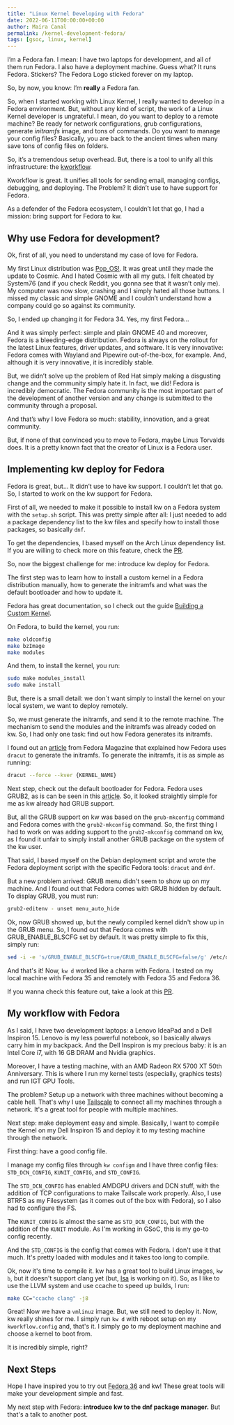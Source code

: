 ```yaml
---
title: "Linux Kernel Developing with Fedora"
date: 2022-06-11T00:00:00+00:00
author: Maíra Canal
permalink: /kernel-development-fedora/
tags: [gsoc, linux, kernel]
---
```


I’m a Fedora fan. I mean: I have two laptops for development, and all of them run Fedora. I also have a deployment machine. Guess what? It runs Fedora. Stickers? The Fedora Logo sticked forever on my laptop.

So, by now, you know: I’m **really** a Fedora fan.

So, when I started working with Linux Kernel, I really wanted to develop in a Fedora environment. But, without any kind of script, the work of a Linux Kernel developer is ungrateful. I mean, do you want to deploy to a remote machine? Be ready for network configurations, grub configurations, generate *initramfs* image, and tons of commands. Do you want to manage your config files? Basically, you are back to the ancient times when many save tons of config files on folders.

So, it’s a tremendous setup overhead. But, there is a tool to unify all this infrastructure: the [kworkflow](https://github.com/kworkflow/kworkflow).

Kworkflow is great. It unifies all tools for sending email, managing configs, debugging, and deploying. The Problem? It didn’t use to have support for Fedora.

As a defender of the Fedora ecosystem, I couldn’t let that go, I had a mission: bring support for Fedora to kw.

## Why use Fedora for development?

Ok, first of all, you need to understand my case of love for Fedora.

My first Linux distribution was [Pop_OS!](https://pop.system76.com). It was great until they made the update to Cosmic. And I hated Cosmic with all my guts. I felt cheated by System76 (and if you check Reddit, you gonna see that it wasn’t only me). My computer was now slow, crashing and I simply hated all those buttons. I missed my classic and simple GNOME and I couldn’t understand how a company could go so against its community.

So, I ended up changing it for Fedora 34. Yes, my first Fedora…

And it was simply perfect: simple and plain GNOME 40 and moreover, Fedora is a bleeding-edge distribution. Fedora is always on the rollout for the latest Linux features, driver updates, and software. It is very innovative: Fedora comes with Wayland and Pipewire out-of-the-box, for example. And, although it is very innovative, it is incredibly stable.

But, we didn’t solve up the problem of Red Hat simply making a disgusting change and the community simply hate it. In fact, we did! Fedora is incredibly democratic. The Fedora community is the most important part of the development of another version and any change is submitted to the community through a proposal.

And that’s why I love Fedora so much: stability, innovation, and a great community.

But, if none of that convinced you to move to Fedora, maybe Linus Torvalds does. It is a pretty known fact that the creator of Linux is a Fedora user.

## Implementing kw deploy for Fedora

Fedora is great, but… It didn’t use to have kw support. I couldn’t let that go. So, I started to work on the kw support for Fedora.

First of all, we needed to make it possible to install kw on a Fedora system with the `setup.sh` script. This was pretty simple after all: I just needed to add a package dependency list to the kw files and specify how to install those packages, so basically `dnf`.

To get the dependencies, I based myself on the Arch Linux dependency list. If you are willing to check more on this feature, check the [PR](https://github.com/kworkflow/kworkflow/pull/564).

So, now the biggest challenge for me: introduce kw deploy for Fedora.

The first step was to learn how to install a custom kernel in a Fedora distribution manually, how to generate the initramfs and what was the default bootloader and how to update it.

Fedora has great documentation, so I check out the guide [Building a Custom Kernel](https://asamalik.fedorapeople.org/tmp-docs-preview/quick-docs/kernel/build-custom-kernel/).

On Fedora, to build the kernel, you run:

```bash
make oldconfig
make bzImage
make modules
```

And them, to install the kernel, you run:

```bash
sudo make modules_install
sudo make install
```

But, there is a small detail: we don´t want simply to install the kernel on your local system, we want to deploy remotely.

So, we must generate the initramfs, and send it to the remote machine. The mechanism to send the modules and the initramfs was already coded on kw. So, I had only one task: find out how Fedora generates its initramfs.

I found out an [article](https://fedoramagazine.org/initramfs-dracut-and-the-dracut-emergency-shell/) from Fedora Magazine that explained how Fedora uses `dracut` to generate the initramfs. To generate the initramfs, it is as simple as running:

```bash
dracut --force --kver {KERNEL_NAME}
```

Next step, check out the default bootloader for Fedora. Fedora uses GRUB2, as is can be seen in this [article](https://docs.fedoraproject.org/en-US/quick-docs/bootloading-with-grub2/). So, it looked straightly simple for me as kw already had GRUB support.

But, all the GRUB support on kw was based on the `grub-mkconfig` command and Fedora comes with the `grub2-mkconfig` command. So, the first thing I had to work on was adding support to the `grub2-mkconfig` command on kw, as I found it unfair to simply install another GRUB package on the system of the kw user.

That said, I based myself on the Debian deployment script and wrote the Fedora deployment script with the specific Fedora tools: `dracut` and `dnf`.

But a new problem arrived: GRUB menu didn't seem to show up on my machine. And I found out that Fedora comes with GRUB hidden by default. To display GRUB, you must run:

```bash
grub2-editenv - unset menu_auto_hide
```

Ok, now GRUB showed up, but the newly compiled kernel didn't show up in the GRUB menu. So, I found out that Fedora comes with GRUB_ENABLE_BLSCFG set by default. It was pretty simple to fix this, simply run:

```bash
sed -i -e 's/GRUB_ENABLE_BLSCFG=true/GRUB_ENABLE_BLSCFG=false/g' /etc/default/grub
```

And that's it! Now, `kw d` worked like a charm with Fedora. I tested on my local machine with Fedora 35 and remotely with Fedora 35 and Fedora 36.

If you wanna check this feature out, take a look at this [PR](https://github.com/kworkflow/kworkflow/pull/613).

## My workflow with Fedora

As I said, I have two development laptops: a Lenovo IdeaPad and a Dell Inspiron 15. Lenovo is my less powerful notebook, so I basically always carry him in my backpack. And the Dell Inspiron is my precious baby: it is an Intel Core i7, with 16 GB DRAM and Nvidia graphics.

Moreover, I have a testing machine, with an AMD Radeon RX 5700 XT 50th Anniversary. This is where I run my kernel tests (especially, graphics tests) and run IGT GPU Tools.

The problem? Setup up a network with three machines without becoming a cable hell. That's why I use [Tailscale](https://tailscale.com) to connect all my machines through a network. It's a great tool for people with multiple machines.

Next step: make deployment easy and simple. Basically, I want to compile the Kernel on my Dell Inspiron 15 and deploy it to my testing machine through the network.

First thing: have a good config file.

I manage my config files through `kw configm` and I have three config files: `STD_DCN_CONFIG`, `KUNIT_CONFIG`, and `STD_CONFIG`.

The `STD_DCN_CONFIG` has enabled AMDGPU drivers and DCN stuff, with the addition of TCP configurations to make Tailscale work properly. Also, I use BTRFS as my Filesystem (as it comes out of the box with Fedora), so I also had to configure the FS.

The `KUNIT_CONFIG` is almost the same as `STD_DCN_CONFIG`, but with the addition of the `KUNIT` module. As I'm working in GSoC, this is my go-to config recently.

And the `STD_CONFIG` is the config that comes with Fedora. I don't use it that much. It's pretty loaded with modules and it takes too long to compile.

Ok, now it's time to compile it. kw has a great tool to build Linux images, `kw b`, but it doesn't support clang yet (but, [Isa](https://crosscat.me) is working on it). So, as I like to use the LLVM system and use ccache to speed up builds, I run:

```bash
make CC="ccache clang" -j8
```

Great! Now we have a `vmlinuz` image. But, we still need to deploy it. Now, kw really shines for me. I simply run `kw d` with reboot setup on my `kworkflow.config` and, that's it. I simply go to my deployment machine and choose a kernel to boot from.

It is incredibly simple, right?

## Next Steps

Hope I have inspired you to try out [Fedora 36](https://getfedora.org) and kw! These great tools will make your development simple and fast.

My next step with Fedora: **introduce kw to the dnf package manager.** But that's a talk to another post.
